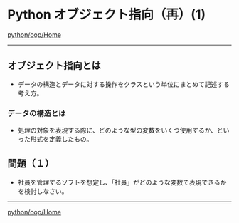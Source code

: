 # Python オブジェクト指向（再）(1)

[python/oop/Home](Home.md)

---

## オブジェクト指向とは

- データの構造とデータに対する操作をクラスという単位にまとめて記述する考え方。

### データの構造とは

- 処理の対象を表現する際に、どのような型の変数をいくつ使用するか、といった形式を定義したもの。

## 問題（１）

- 社員を管理するソフトを想定し、「社員」がどのような変数で表現できるかを検討しなさい。

---

[python/oop/Home](Home.md)
